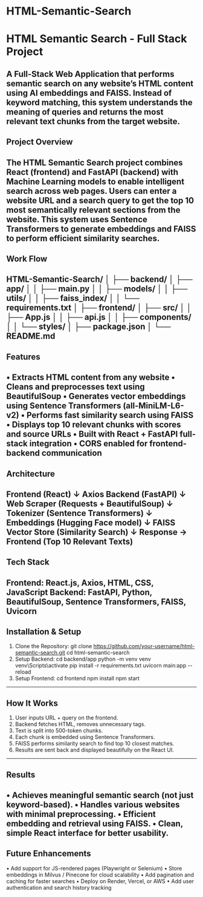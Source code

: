 # HTML-Semantic-Search
HTML Semantic Search - Full Stack Project
=========================================
A Full-Stack Web Application that performs semantic search on any website’s HTML content using
AI embeddings and FAISS.
Instead of keyword matching, this system understands the meaning of queries and returns the most
relevant text chunks from the target website.
----------------------------------------------------------------------------------
Project Overview
----------------------------------------------------------------------------------
The HTML Semantic Search project combines React (frontend) and FastAPI (backend) with
Machine Learning models to enable intelligent search across web pages.
Users can enter a website URL and a search query to get the top 10 most semantically relevant
sections from the website.
This system uses Sentence Transformers to generate embeddings and FAISS to perform efficient
similarity searches.
----------------------------------------------------------------------------------
Work Flow
----------------------------------------------------------------------------------
HTML-Semantic-Search/
│
├── backend/
│   ├── app/
│   │   ├── main.py
│   │   ├── models/
│   │   ├── utils/
│   │   ├── faiss_index/
│   │   └── requirements.txt
│
├── frontend/
│   ├── src/
│   │   ├── App.js
│   │   ├── api.js
│   │   ├── components/
│   │   └── styles/
│   ├── package.json
│
└── README.md
----------------------------------------------------------------------------------
Features
----------------------------------------------------------------------------------
• Extracts HTML content from any website
• Cleans and preprocesses text using BeautifulSoup
• Generates vector embeddings using Sentence Transformers (all-MiniLM-L6-v2)
• Performs fast similarity search using FAISS
• Displays top 10 relevant chunks with scores and source URLs
• Built with React + FastAPI full-stack integration
• CORS enabled for frontend-backend communication
----------------------------------------------------------------------------------
Architecture
----------------------------------------------------------------------------------
Frontend (React)
↓ Axios
Backend (FastAPI)
↓
Web Scraper (Requests + BeautifulSoup)
↓
Tokenizer (Sentence Transformers)
↓
Embeddings (Hugging Face model)
↓
FAISS Vector Store (Similarity Search)
↓
Response → Frontend (Top 10 Relevant Texts)
----------------------------------------------------------------------------------
Tech Stack
----------------------------------------------------------------------------------
Frontend: React.js, Axios, HTML, CSS, JavaScript
Backend: FastAPI, Python, BeautifulSoup, Sentence Transformers, FAISS, Uvicorn
----------------------------------------------------------------------------------
Installation & Setup
----------------------------------------------------------------------------------
1. Clone the Repository:
git clone https://github.com/your-username/html-semantic-search.git
cd html-semantic-search
2. Setup Backend:
cd backend/app
python -m venv venv
venv\Scripts\activate
pip install -r requirements.txt
uvicorn main:app --reload
3. Setup Frontend:
cd frontend
npm install
npm start
----------------------------------------------------------------------------------
How It Works
----------------------------------------------------------------------------------
1. User inputs URL + query on the frontend.
2. Backend fetches HTML, removes unnecessary tags.
3. Text is split into 500-token chunks.
4. Each chunk is embedded using Sentence Transformers.
5. FAISS performs similarity search to find top 10 closest matches.
6. Results are sent back and displayed beautifully on the React UI.
----------------------------------------------------------------------------------
Results
----------------------------------------------------------------------------------
• Achieves meaningful semantic search (not just keyword-based).
• Handles various websites with minimal preprocessing.
• Efficient embedding and retrieval using FAISS.
• Clean, simple React interface for better usability.
----------------------------------------------------------------------------------
Future Enhancements
----------------------------------------------------------------------------------
• Add support for JS-rendered pages (Playwright or Selenium)
• Store embeddings in Milvus / Pinecone for cloud scalability
• Add pagination and caching for faster searches
• Deploy on Render, Vercel, or AWS
• Add user authentication and search history tracking
